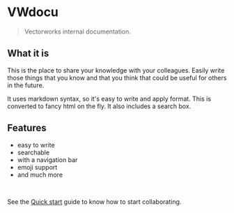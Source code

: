 # VWdocu

> Vectorworks internal documentation.

## What it is

This is the place to share your knowledge with your colleagues. Easily write those things that you know and that you think that could be useful for others in the future.

It uses markdown syntax, so it's easy to write and apply format. This is converted to fancy html on the fly. It also includes a search box. 

## Features

- easy to write
- searchable
- with a navigation bar
- emoji support
- and much more

<br/>

See the [Quick start](/About/QuickStart.md) guide to know how to start collaborating.